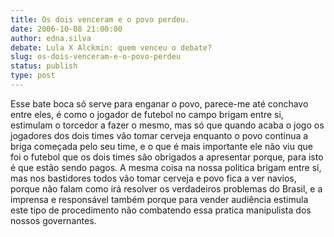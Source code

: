 ```yaml
---
title: Os dois venceram e o povo perdeu.
date: 2006-10-08 21:00:00
author: edna.silva
debate: Lula X Alckmin: quem venceu o debate?
slug: os-dois-venceram-e-o-povo-perdeu
status: publish 
type: post
---
```


Esse bate boca só serve para enganar o povo, parece-me até conchavo entre eles, é como o jogador de futebol no campo brigam entre si, estimulam o torcedor a fazer o mesmo, mas só que quando acaba o jogo os jogadores dos dois times vão tomar cerveja enquanto o povo continua a briga começada pelo seu time, e o que é mais importante ele não viu que foi o futebol que os dois times são obrigados a apresentar porque, para isto é que estão sendo pagos. A mesma coisa na nossa politica brigam entre si, mas nos bastidores todos vão tomar cerveja e povo fica a ver navios, porque não falam como irá resolver os verdadeiros problemas do Brasil, e a imprensa e responsável também porque para vender audiência estimula este tipo de procedimento não combatendo essa pratica manipulista dos nossos governantes.
